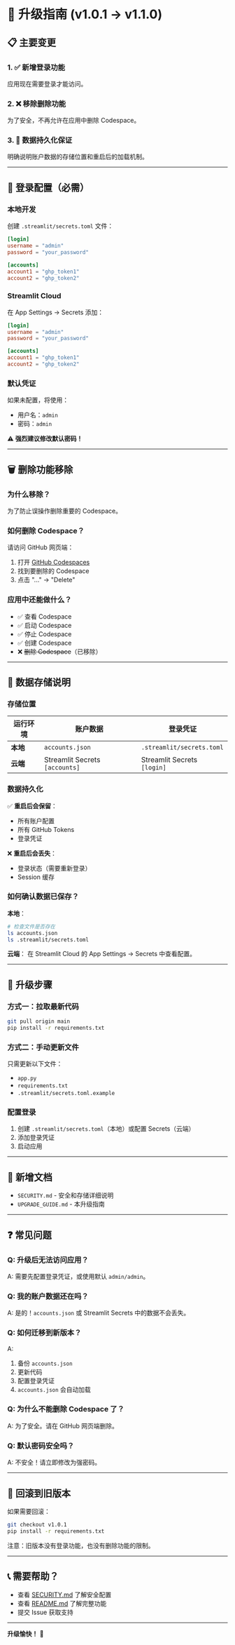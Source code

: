 # 🔄 升级指南 (v1.0.1 → v1.1.0)

## 📋 主要变更

### 1. ✅ 新增登录功能
应用现在需要登录才能访问。

### 2. ❌ 移除删除功能
为了安全，不再允许在应用中删除 Codespace。

### 3. 💾 数据持久化保证
明确说明账户数据的存储位置和重启后的加载机制。

---

## 🔐 登录配置（必需）

### 本地开发

创建 `.streamlit/secrets.toml` 文件：

```toml
[login]
username = "admin"
password = "your_password"

[accounts]
account1 = "ghp_token1"
account2 = "ghp_token2"
```

### Streamlit Cloud

在 App Settings → Secrets 添加：

```toml
[login]
username = "admin"
password = "your_password"

[accounts]
account1 = "ghp_token1"
account2 = "ghp_token2"
```

### 默认凭证

如果未配置，将使用：
- 用户名：`admin`
- 密码：`admin`

⚠️ **强烈建议修改默认密码！**

---

## 🗑️ 删除功能移除

### 为什么移除？
为了防止误操作删除重要的 Codespace。

### 如何删除 Codespace？
请访问 GitHub 网页端：
1. 打开 [GitHub Codespaces](https://github.com/codespaces)
2. 找到要删除的 Codespace
3. 点击 "..." → "Delete"

### 应用中还能做什么？
- ✅ 查看 Codespace
- ✅ 启动 Codespace
- ✅ 停止 Codespace
- ✅ 创建 Codespace
- ❌ ~~删除 Codespace~~（已移除）

---

## 💾 数据存储说明

### 存储位置

| 运行环境 | 账户数据 | 登录凭证 |
|---------|---------|---------|
| **本地** | `accounts.json` | `.streamlit/secrets.toml` |
| **云端** | Streamlit Secrets `[accounts]` | Streamlit Secrets `[login]` |

### 数据持久化

✅ **重启后会保留**：
- 所有账户配置
- 所有 GitHub Tokens
- 登录凭证

❌ **重启后会丢失**：
- 登录状态（需要重新登录）
- Session 缓存

### 如何确认数据已保存？

**本地**：
```bash
# 检查文件是否存在
ls accounts.json
ls .streamlit/secrets.toml
```

**云端**：
在 Streamlit Cloud 的 App Settings → Secrets 中查看配置。

---

## 🚀 升级步骤

### 方式一：拉取最新代码

```bash
git pull origin main
pip install -r requirements.txt
```

### 方式二：手动更新文件

只需更新以下文件：
- `app.py`
- `requirements.txt`
- `.streamlit/secrets.toml.example`

### 配置登录

1. 创建 `.streamlit/secrets.toml`（本地）或配置 Secrets（云端）
2. 添加登录凭证
3. 启动应用

---

## 📖 新增文档

- `SECURITY.md` - 安全和存储详细说明
- `UPGRADE_GUIDE.md` - 本升级指南

---

## ❓ 常见问题

### Q: 升级后无法访问应用？
A: 需要先配置登录凭证，或使用默认 `admin/admin`。

### Q: 我的账户数据还在吗？
A: 是的！`accounts.json` 或 Streamlit Secrets 中的数据不会丢失。

### Q: 如何迁移到新版本？
A: 
1. 备份 `accounts.json`
2. 更新代码
3. 配置登录凭证
4. `accounts.json` 会自动加载

### Q: 为什么不能删除 Codespace 了？
A: 为了安全。请在 GitHub 网页端删除。

### Q: 默认密码安全吗？
A: 不安全！请立即修改为强密码。

---

## 🔄 回滚到旧版本

如果需要回滚：

```bash
git checkout v1.0.1
pip install -r requirements.txt
```

注意：旧版本没有登录功能，也没有删除功能的限制。

---

## 📞 需要帮助？

- 查看 [SECURITY.md](SECURITY.md) 了解安全配置
- 查看 [README.md](README.md) 了解完整功能
- 提交 Issue 获取支持

---

**升级愉快！** 🎉

